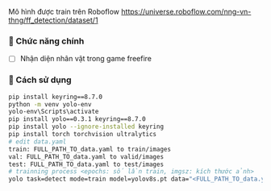 Mô hình được train trên Roboflow
https://universe.roboflow.com/nng-vn-thng/ff_detection/dataset/1

### 🤝 Chức năng chính

- [ ] Nhận diện nhân vật trong game freefire

### 🚀 Cách sử dụng
```bash
pip install keyring==8.7.0  
python -m venv yolo-env
yolo-env\Scripts\activate  
pip install yolo==0.3.1 keyring==8.7.0
pip install yolo --ignore-installed keyring
pip install torch torchvision ultralytics  
# edit data.yaml
train: FULL_PATH_TO_data.yaml to train/images
val: FULL_PATH_TO_data.yaml to valid/images
test: FULL_PATH_TO_data.yaml to test/images
# trainning process <epochs: số lần train, imgsz: kích thước ảnh>
yolo task=detect mode=train model=yolov8s.pt data="<FULL_PATH_TO_data.yaml>" epochs=100 imgsz=640 plots=True
